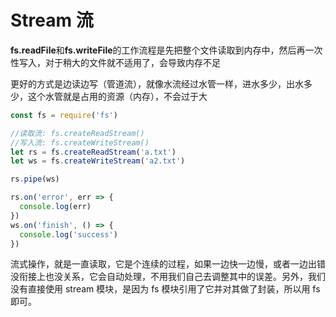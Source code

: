 # Stream 流

**fs.readFile**和**fs.writeFile**的工作流程是先把整个文件读取到内存中，然后再一次性写入，对于稍大的文件就不适用了，会导致内存不足

更好的方式是边读边写（管道流），就像水流经过水管一样，进水多少，出水多少，这个水管就是占用的资源（内存），不会过于大

```js
const fs = require('fs')

//读取流: fs.createReadStream()
//写入流: fs.createWriteStream()
let rs = fs.createReadStream('a.txt')
let ws = fs.createWriteStream('a2.txt')

rs.pipe(ws)

rs.on('error', err => {
  console.log(err)
})
ws.on('finish', () => {
  console.log('success')
})
```

流式操作，就是一直读取，它是个连续的过程，如果一边快一边慢，或者一边出错没衔接上也没关系，它会自动处理，不用我们自己去调整其中的误差。另外，我们没有直接使用 stream 模块，是因为 fs 模块引用了它并对其做了封装，所以用 fs 即可。
